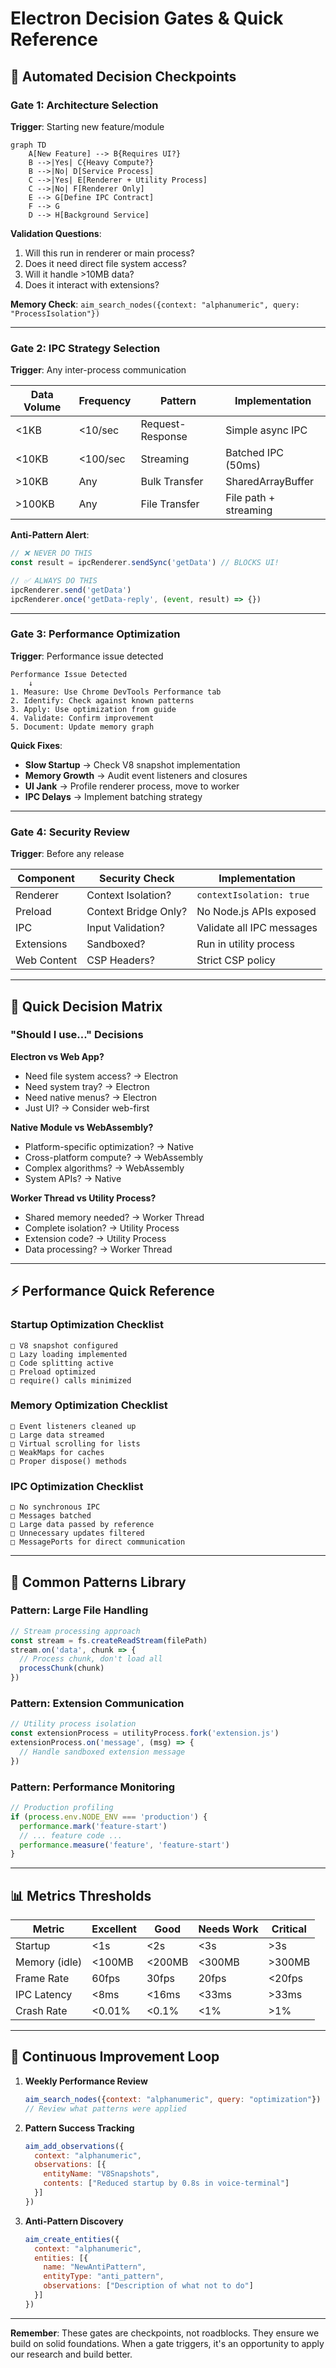 # Electron Decision Gates & Quick Reference

## 🚦 Automated Decision Checkpoints

### Gate 1: Architecture Selection
**Trigger**: Starting new feature/module

```mermaid
graph TD
    A[New Feature] --> B{Requires UI?}
    B -->|Yes| C{Heavy Compute?}
    B -->|No| D[Service Process]
    C -->|Yes| E[Renderer + Utility Process]
    C -->|No| F[Renderer Only]
    E --> G[Define IPC Contract]
    F --> G
    D --> H[Background Service]
```

**Validation Questions**:
1. Will this run in renderer or main process?
2. Does it need direct file system access?
3. Will it handle >10MB data?
4. Does it interact with extensions?

**Memory Check**: `aim_search_nodes({context: "alphanumeric", query: "ProcessIsolation"})`

---

### Gate 2: IPC Strategy Selection
**Trigger**: Any inter-process communication

| Data Volume | Frequency | Pattern | Implementation |
|------------|-----------|---------|----------------|
| <1KB | <10/sec | Request-Response | Simple async IPC |
| <10KB | <100/sec | Streaming | Batched IPC (50ms) |
| >10KB | Any | Bulk Transfer | SharedArrayBuffer |
| >100KB | Any | File Transfer | File path + streaming |

**Anti-Pattern Alert**: 
```javascript
// ❌ NEVER DO THIS
const result = ipcRenderer.sendSync('getData') // BLOCKS UI!

// ✅ ALWAYS DO THIS
ipcRenderer.send('getData')
ipcRenderer.once('getData-reply', (event, result) => {})
```

---

### Gate 3: Performance Optimization
**Trigger**: Performance issue detected

```
Performance Issue Detected
    ↓
1. Measure: Use Chrome DevTools Performance tab
2. Identify: Check against known patterns
3. Apply: Use optimization from guide
4. Validate: Confirm improvement
5. Document: Update memory graph
```

**Quick Fixes**:
- **Slow Startup** → Check V8 snapshot implementation
- **Memory Growth** → Audit event listeners and closures
- **UI Jank** → Profile renderer process, move to worker
- **IPC Delays** → Implement batching strategy

---

### Gate 4: Security Review
**Trigger**: Before any release

| Component | Security Check | Implementation |
|-----------|---------------|----------------|
| Renderer | Context Isolation? | `contextIsolation: true` |
| Preload | Context Bridge Only? | No Node.js APIs exposed |
| IPC | Input Validation? | Validate all IPC messages |
| Extensions | Sandboxed? | Run in utility process |
| Web Content | CSP Headers? | Strict CSP policy |

---

## 🚀 Quick Decision Matrix

### "Should I use..." Decisions

**Electron vs Web App?**
- Need file system access? → Electron
- Need system tray? → Electron  
- Need native menus? → Electron
- Just UI? → Consider web-first

**Native Module vs WebAssembly?**
- Platform-specific optimization? → Native
- Cross-platform compute? → WebAssembly
- Complex algorithms? → WebAssembly
- System APIs? → Native

**Worker Thread vs Utility Process?**
- Shared memory needed? → Worker Thread
- Complete isolation? → Utility Process
- Extension code? → Utility Process
- Data processing? → Worker Thread

---

## ⚡ Performance Quick Reference

### Startup Optimization Checklist
```
□ V8 snapshot configured
□ Lazy loading implemented  
□ Code splitting active
□ Preload optimized
□ require() calls minimized
```

### Memory Optimization Checklist
```
□ Event listeners cleaned up
□ Large data streamed
□ Virtual scrolling for lists
□ WeakMaps for caches
□ Proper dispose() methods
```

### IPC Optimization Checklist
```
□ No synchronous IPC
□ Messages batched
□ Large data passed by reference
□ Unnecessary updates filtered
□ MessagePorts for direct communication
```

---

## 🔧 Common Patterns Library

### Pattern: Large File Handling
```javascript
// Stream processing approach
const stream = fs.createReadStream(filePath)
stream.on('data', chunk => {
  // Process chunk, don't load all
  processChunk(chunk)
})
```

### Pattern: Extension Communication
```javascript
// Utility process isolation
const extensionProcess = utilityProcess.fork('extension.js')
extensionProcess.on('message', (msg) => {
  // Handle sandboxed extension message
})
```

### Pattern: Performance Monitoring
```javascript
// Production profiling
if (process.env.NODE_ENV === 'production') {
  performance.mark('feature-start')
  // ... feature code ...
  performance.measure('feature', 'feature-start')
}
```

---

## 📊 Metrics Thresholds

| Metric | Excellent | Good | Needs Work | Critical |
|--------|-----------|------|------------|----------|
| Startup | <1s | <2s | <3s | >3s |
| Memory (idle) | <100MB | <200MB | <300MB | >300MB |
| Frame Rate | 60fps | 30fps | 20fps | <20fps |
| IPC Latency | <8ms | <16ms | <33ms | >33ms |
| Crash Rate | <0.01% | <0.1% | <1% | >1% |

---

## 🔄 Continuous Improvement Loop

1. **Weekly Performance Review**
   ```javascript
   aim_search_nodes({context: "alphanumeric", query: "optimization"})
   // Review what patterns were applied
   ```

2. **Pattern Success Tracking**
   ```javascript
   aim_add_observations({
     context: "alphanumeric",
     observations: [{
       entityName: "V8Snapshots",
       contents: ["Reduced startup by 0.8s in voice-terminal"]
     }]
   })
   ```

3. **Anti-Pattern Discovery**
   ```javascript
   aim_create_entities({
     context: "alphanumeric",
     entities: [{
       name: "NewAntiPattern",
       entityType: "anti_pattern",
       observations: ["Description of what not to do"]
     }]
   })
   ```

---

**Remember**: These gates are checkpoints, not roadblocks. They ensure we build on solid foundations. When a gate triggers, it's an opportunity to apply our research and build better.